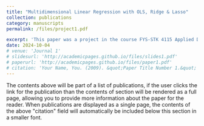 ```yaml
---
title: "Multidimensional Linear Regression with OLS, Ridge & Lasso"
collection: publications
category: manuscripts
permalink: /files/project1.pdf

excerpt: 'This paper was a project in the course FYS-STK 4115 Applied Data Analysis and Machine Learning. I collaborated with two other students to make a scientific paper about how different Linear Regression techniques can fit multidimensional data using Python.'
date: 2024-10-04
# venue: 'Journal 1'
# slidesurl: 'http://academicpages.github.io/files/slides1.pdf'
# paperurl: 'http://academicpages.github.io/files/paper1.pdf'
# citation: 'Your Name, You. (2009). &quot;Paper Title Number 1.&quot; <i>Journal 1</i>. 1(1).'
---
```


The contents above will be part of a list of publications, if the user clicks the link for the publication than the contents of section will be rendered as a full page, allowing you to provide more information about the paper for the reader. When publications are displayed as a single page, the contents of the above "citation" field will automatically be included below this section in a smaller font.